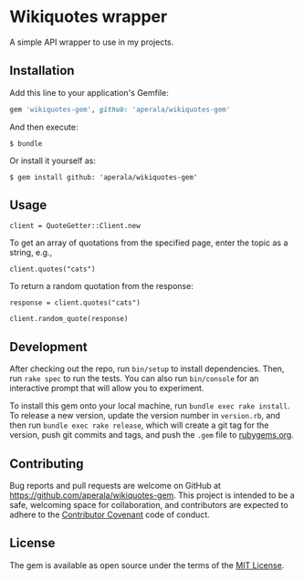 # Wikiquotes wrapper
A simple API wrapper to use in my projects.

## Installation

Add this line to your application's Gemfile:

```ruby
gem 'wikiquotes-gem', github: 'aperala/wikiquotes-gem'
```

And then execute:

    $ bundle

Or install it yourself as:

    $ gem install github: 'aperala/wikiquotes-gem'

## Usage

`client = QuoteGetter::Client.new`

To get an array of quotations from the specified page, enter the topic as a string, e.g.,

`client.quotes("cats")`

To return a random quotation from the response:

`response = client.quotes("cats")`

`client.random_quote(response)`

## Development

After checking out the repo, run `bin/setup` to install dependencies. Then, run `rake spec` to run the tests. You can also run `bin/console` for an interactive prompt that will allow you to experiment.

To install this gem onto your local machine, run `bundle exec rake install`. To release a new version, update the version number in `version.rb`, and then run `bundle exec rake release`, which will create a git tag for the version, push git commits and tags, and push the `.gem` file to [rubygems.org](https://rubygems.org).

## Contributing

Bug reports and pull requests are welcome on GitHub at https://github.com/aperala/wikiquotes-gem. This project is intended to be a safe, welcoming space for collaboration, and contributors are expected to adhere to the [Contributor Covenant](contributor-covenant.org) code of conduct.


## License

The gem is available as open source under the terms of the [MIT License](http://opensource.org/licenses/MIT).

